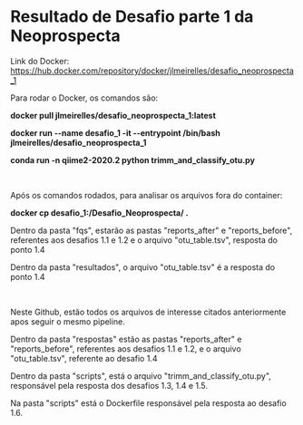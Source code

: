 # Resultado de Desafio parte 1 da Neoprospecta

Link do Docker: https://hub.docker.com/repository/docker/jlmeirelles/desafio_neoprospecta_1

<p>
Para rodar o Docker, os comandos são:

**docker pull jlmeirelles/desafio_neoprospecta_1:latest**

**docker run --name desafio_1 -it --entrypoint /bin/bash jlmeirelles/desafio_neoprospecta_1**

**conda run -n qiime2-2020.2 python trimm_and_classify_otu.py**
</p>

<p>&nbsp;</p>

<p>
Após os comandos rodados, para analisar os arquivos fora do container:

**<abrir outro terminal com o container aberto e rodar:>**

**docker cp desafio_1:/Desafio_Neoprospecta/ .**

Dentro da pasta "fqs", estarão as pastas "reports_after" e "reports_before", referentes aos desafios 1.1 e 1.2 e o arquivo "otu_table.tsv", resposta do ponto 1.4

Dentro da pasta "resultados", o arquivo "otu_table.tsv" é a resposta do ponto 1.4
</p>

<p>&nbsp;</p>

<p>
Neste Github, estão todos os arquivos de interesse citados anteriormente apos seguir o mesmo pipeline. 
  
Dentro da pasta "respostas" estão as pastas "reports_after" e "reports_before", referentes aos desafios 1.1 e 1.2, e o arquivo "otu_table.tsv", referente ao desafio 1.4

Dentro da pasta "scripts", está o arquivo "trimm_and_classify_otu.py", responsável pela resposta dos desafios 1.3, 1.4 e 1.5.

Na pasta "scripts" está o Dockerfile responsável pela resposta ao desafio 1.6.
</p>

